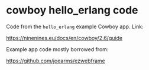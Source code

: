 # cowboy hello_erlang code

Code from the `hello_erlang` example Cowboy app. Link: 

https://ninenines.eu/docs/en/cowboy/2.6/guide

Example app code mostly borrowed from:

https://github.com/joearms/ezwebframe